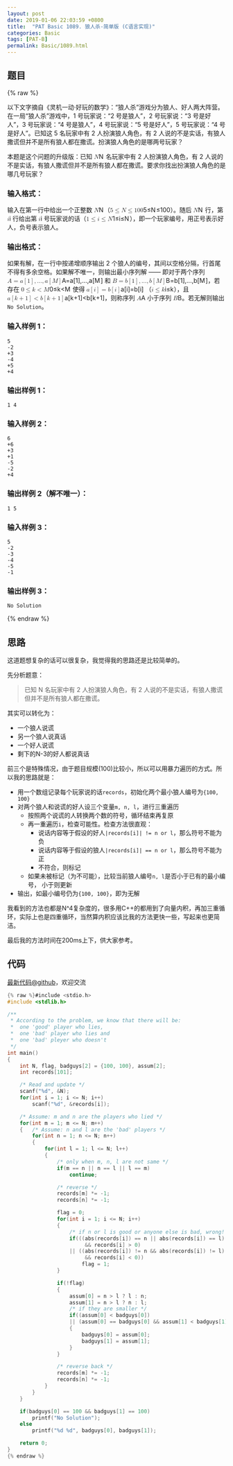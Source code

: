 ```yaml
---
layout: post
date: 2019-01-06 22:03:59 +0800
title:  "PAT Basic 1089. 狼人杀-简单版 (C语言实现)"
categories: Basic
tags: [PAT-B]
permalink: Basic/1089.html
---
```


## 题目

{% raw %}<div class="ques-view"><p>以下文字摘自《灵机一动·好玩的数学》：“狼人杀”游戏分为狼人、好人两大阵营。在一局“狼人杀”游戏中，1 号玩家说：“2 号是狼人”，2 号玩家说：“3 号是好人”，3 号玩家说：“4 号是狼人”，4 号玩家说：“5 号是好人”，5 号玩家说：“4 号是好人”。已知这 5 名玩家中有 2 人扮演狼人角色，有 2 人说的不是实话，有狼人撒谎但并不是所有狼人都在撒谎。扮演狼人角色的是哪两号玩家？</p>
<p>本题是这个问题的升级版：已知 <span class="katex"><span class="katex-mathml"><math><mrow><mi>N</mi></mrow>N</math></span><span aria-hidden="true" class="katex-html"><span class="strut" style="height:0.68333em;"></span><span class="strut bottom" style="height:0.68333em;vertical-align:0em;"></span><span class="base textstyle uncramped"><span class="mord mathit" style="margin-right:0.10903em;">N</span></span></span></span> 名玩家中有 2 人扮演狼人角色，有 2 人说的不是实话，有狼人撒谎但并不是所有狼人都在撒谎。要求你找出扮演狼人角色的是哪几号玩家？</p>
<h3 id="-">输入格式：</h3>
<p>输入在第一行中给出一个正整数 <span class="katex"><span class="katex-mathml"><math><mrow><mi>N</mi></mrow>N</math></span><span aria-hidden="true" class="katex-html"><span class="strut" style="height:0.68333em;"></span><span class="strut bottom" style="height:0.68333em;vertical-align:0em;"></span><span class="base textstyle uncramped"><span class="mord mathit" style="margin-right:0.10903em;">N</span></span></span></span>（<span class="katex"><span class="katex-mathml"><math><mrow><mn>5</mn><mo>≤</mo><mi>N</mi><mo>≤</mo><mn>1</mn><mn>0</mn><mn>0</mn></mrow>5 \le N \le 100</math></span><span aria-hidden="true" class="katex-html"><span class="strut" style="height:0.68333em;"></span><span class="strut bottom" style="height:0.8193em;vertical-align:-0.13597em;"></span><span class="base textstyle uncramped"><span class="mord mathrm">5</span><span class="mrel">≤</span><span class="mord mathit" style="margin-right:0.10903em;">N</span><span class="mrel">≤</span><span class="mord mathrm">1</span><span class="mord mathrm">0</span><span class="mord mathrm">0</span></span></span></span>）。随后 <span class="katex"><span class="katex-mathml"><math><mrow><mi>N</mi></mrow>N</math></span><span aria-hidden="true" class="katex-html"><span class="strut" style="height:0.68333em;"></span><span class="strut bottom" style="height:0.68333em;vertical-align:0em;"></span><span class="base textstyle uncramped"><span class="mord mathit" style="margin-right:0.10903em;">N</span></span></span></span> 行，第 <span class="katex"><span class="katex-mathml"><math><mrow><mi>i</mi></mrow>i</math></span><span aria-hidden="true" class="katex-html"><span class="strut" style="height:0.65952em;"></span><span class="strut bottom" style="height:0.65952em;vertical-align:0em;"></span><span class="base textstyle uncramped"><span class="mord mathit">i</span></span></span></span> 行给出第 <span class="katex"><span class="katex-mathml"><math><mrow><mi>i</mi></mrow>i</math></span><span aria-hidden="true" class="katex-html"><span class="strut" style="height:0.65952em;"></span><span class="strut bottom" style="height:0.65952em;vertical-align:0em;"></span><span class="base textstyle uncramped"><span class="mord mathit">i</span></span></span></span> 号玩家说的话（<span class="katex"><span class="katex-mathml"><math><mrow><mn>1</mn><mo>≤</mo><mi>i</mi><mo>≤</mo><mi>N</mi></mrow>1 \le i \le N</math></span><span aria-hidden="true" class="katex-html"><span class="strut" style="height:0.68333em;"></span><span class="strut bottom" style="height:0.8193em;vertical-align:-0.13597em;"></span><span class="base textstyle uncramped"><span class="mord mathrm">1</span><span class="mrel">≤</span><span class="mord mathit">i</span><span class="mrel">≤</span><span class="mord mathit" style="margin-right:0.10903em;">N</span></span></span></span>），即一个玩家编号，用正号表示好人，负号表示狼人。</p>
<h3 id="-">输出格式：</h3>
<p>如果有解，在一行中按递增顺序输出 2 个狼人的编号，其间以空格分隔，行首尾不得有多余空格。如果解不唯一，则输出最小序列解 —— 即对于两个序列 <span class="katex"><span class="katex-mathml"><math><mrow><mi>A</mi><mo>=</mo><mrow><mi>a</mi><mo>[</mo><mn>1</mn><mo>]</mo><mo separator="true">,</mo><mi mathvariant="normal">.</mi><mi mathvariant="normal">.</mi><mi mathvariant="normal">.</mi><mo separator="true">,</mo><mi>a</mi><mo>[</mo><mi>M</mi><mo>]</mo></mrow></mrow>A = { a[1], ..., a[M] }</math></span><span aria-hidden="true" class="katex-html"><span class="strut" style="height:0.75em;"></span><span class="strut bottom" style="height:1em;vertical-align:-0.25em;"></span><span class="base textstyle uncramped"><span class="mord mathit">A</span><span class="mrel">=</span><span class="mord textstyle uncramped"><span class="mord mathit">a</span><span class="mopen">[</span><span class="mord mathrm">1</span><span class="mclose">]</span><span class="mpunct">,</span><span class="mord mathrm">.</span><span class="mord mathrm">.</span><span class="mord mathrm">.</span><span class="mpunct">,</span><span class="mord mathit">a</span><span class="mopen">[</span><span class="mord mathit" style="margin-right:0.10903em;">M</span><span class="mclose">]</span></span></span></span></span> 和 <span class="katex"><span class="katex-mathml"><math><mrow><mi>B</mi><mo>=</mo><mrow><mi>b</mi><mo>[</mo><mn>1</mn><mo>]</mo><mo separator="true">,</mo><mi mathvariant="normal">.</mi><mi mathvariant="normal">.</mi><mi mathvariant="normal">.</mi><mo separator="true">,</mo><mi>b</mi><mo>[</mo><mi>M</mi><mo>]</mo></mrow></mrow>B = { b[1], ..., b[M] }</math></span><span aria-hidden="true" class="katex-html"><span class="strut" style="height:0.75em;"></span><span class="strut bottom" style="height:1em;vertical-align:-0.25em;"></span><span class="base textstyle uncramped"><span class="mord mathit" style="margin-right:0.05017em;">B</span><span class="mrel">=</span><span class="mord textstyle uncramped"><span class="mord mathit">b</span><span class="mopen">[</span><span class="mord mathrm">1</span><span class="mclose">]</span><span class="mpunct">,</span><span class="mord mathrm">.</span><span class="mord mathrm">.</span><span class="mord mathrm">.</span><span class="mpunct">,</span><span class="mord mathit">b</span><span class="mopen">[</span><span class="mord mathit" style="margin-right:0.10903em;">M</span><span class="mclose">]</span></span></span></span></span>，若存在 <span class="katex"><span class="katex-mathml"><math><mrow><mn>0</mn><mo>≤</mo><mi>k</mi><mo>&lt;</mo><mi>M</mi></mrow>0 \le k &lt; M</math></span><span aria-hidden="true" class="katex-html"><span class="strut" style="height:0.69444em;"></span><span class="strut bottom" style="height:0.83041em;vertical-align:-0.13597em;"></span><span class="base textstyle uncramped"><span class="mord mathrm">0</span><span class="mrel">≤</span><span class="mord mathit" style="margin-right:0.03148em;">k</span><span class="mrel">&lt;</span><span class="mord mathit" style="margin-right:0.10903em;">M</span></span></span></span> 使得 <span class="katex"><span class="katex-mathml"><math><mrow><mi>a</mi><mo>[</mo><mi>i</mi><mo>]</mo><mo>=</mo><mi>b</mi><mo>[</mo><mi>i</mi><mo>]</mo></mrow>a[i]=b[i]</math></span><span aria-hidden="true" class="katex-html"><span class="strut" style="height:0.75em;"></span><span class="strut bottom" style="height:1em;vertical-align:-0.25em;"></span><span class="base textstyle uncramped"><span class="mord mathit">a</span><span class="mopen">[</span><span class="mord mathit">i</span><span class="mclose">]</span><span class="mrel">=</span><span class="mord mathit">b</span><span class="mopen">[</span><span class="mord mathit">i</span><span class="mclose">]</span></span></span></span> （<span class="katex"><span class="katex-mathml"><math><mrow><mi>i</mi><mo>≤</mo><mi>k</mi></mrow>i \le k</math></span><span aria-hidden="true" class="katex-html"><span class="strut" style="height:0.69444em;"></span><span class="strut bottom" style="height:0.83041em;vertical-align:-0.13597em;"></span><span class="base textstyle uncramped"><span class="mord mathit">i</span><span class="mrel">≤</span><span class="mord mathit" style="margin-right:0.03148em;">k</span></span></span></span>），且 <span class="katex"><span class="katex-mathml"><math><mrow><mi>a</mi><mo>[</mo><mi>k</mi><mo>+</mo><mn>1</mn><mo>]</mo><mo>&lt;</mo><mi>b</mi><mo>[</mo><mi>k</mi><mo>+</mo><mn>1</mn><mo>]</mo></mrow>a[k+1]&lt;b[k+1]</math></span><span aria-hidden="true" class="katex-html"><span class="strut" style="height:0.75em;"></span><span class="strut bottom" style="height:1em;vertical-align:-0.25em;"></span><span class="base textstyle uncramped"><span class="mord mathit">a</span><span class="mopen">[</span><span class="mord mathit" style="margin-right:0.03148em;">k</span><span class="mbin">+</span><span class="mord mathrm">1</span><span class="mclose">]</span><span class="mrel">&lt;</span><span class="mord mathit">b</span><span class="mopen">[</span><span class="mord mathit" style="margin-right:0.03148em;">k</span><span class="mbin">+</span><span class="mord mathrm">1</span><span class="mclose">]</span></span></span></span>，则称序列 <span class="katex"><span class="katex-mathml"><math><mrow><mi>A</mi></mrow>A</math></span><span aria-hidden="true" class="katex-html"><span class="strut" style="height:0.68333em;"></span><span class="strut bottom" style="height:0.68333em;vertical-align:0em;"></span><span class="base textstyle uncramped"><span class="mord mathit">A</span></span></span></span> 小于序列 <span class="katex"><span class="katex-mathml"><math><mrow><mi>B</mi></mrow>B</math></span><span aria-hidden="true" class="katex-html"><span class="strut" style="height:0.68333em;"></span><span class="strut bottom" style="height:0.68333em;vertical-align:0em;"></span><span class="base textstyle uncramped"><span class="mord mathit" style="margin-right:0.05017em;">B</span></span></span></span>。若无解则输出 <code>No Solution</code>。</p>
<h3 id="-1-">输入样例 1：</h3>
<pre><code class="lang-in">5
-2
+3
-4
+5
+4
</code></pre>
<h3 id="-1-">输出样例 1：</h3>
<pre><code class="lang-out">1 4
</code></pre>
<h3 id="-2-">输入样例 2：</h3>
<pre><code class="lang-in">6
+6
+3
+1
-5
-2
+4
</code></pre>
<h3 id="-2-">输出样例 2（解不唯一）：</h3>
<pre><code class="lang-out">1 5
</code></pre>
<h3 id="-3-">输入样例 3：</h3>
<pre><code class="lang-in">5
-2
-3
-4
-5
-1
</code></pre>
<h3 id="-3-">输出样例 3：</h3>
<pre><code class="lang-out">No Solution
</code></pre>
</div>{% endraw %}

## 思路

这道题想复杂的话可以很复杂，我觉得我的思路还是比较简单的。

先分析题意：

> 已知 N 名玩家中有 2 人扮演狼人角色，有 2 人说的不是实话，有狼人撒谎但并不是所有狼人都在撒谎。

其实可以转化为：

- 一个狼人说谎
- 另一个狼人说真话
- 一个好人说谎
- 剩下的N-3的好人都说真话

前三个是特殊情况，由于题目规模(100)比较小，所以可以用暴力遍历的方式。所以我的思路就是：

- 用一个数组记录每个玩家说的话`records`，初始化两个最小狼人编号为`{100, 100}`
- 对两个狼人和说谎的好人设三个变量`m, n, l`，进行三重遍历
  - 按照两个说谎的人转换两个数的符号，循环结束再复原
  - 再一重遍历`i`，检查可能性。检查方法很直观：
    - 说话内容等于假设的好人`|records[i]| != n or l`，那么符号不能为负
    - 说话内容等于假设的狼人`|records[i]| == n or l`，那么符号不能为正
    - 不符合，则标记
  - 如果未被标记（为不可能），比较当前狼人编号`n, l`是否小于已有的最小编号，
    小于则更新
- 输出，如最小编号仍为`{100, 100}`，即为无解


我看到的方法也都是N^4复杂度的，很多用C++的都用到了向量内积，再加三重循环，实际上也是四重循环，当然算内积应该比我的方法更快一些，写起来也更简洁。

最后我的方法时间在200ms上下，供大家参考。

## 代码

[最新代码@github](https://github.com/OliverLew/PAT/blob/master/PATBasic/1089.c)，欢迎交流
```c
{% raw %}#include <stdio.h>
#include <stdlib.h>

/**
 * According to the problem, we know that there will be:
 *  one 'good' player who lies,
 *  one 'bad' player who lies and
 *  one 'bad' pleyer who doesn't
 */
int main()
{
    int N, flag, badguys[2] = {100, 100}, assum[2];
    int records[101];

    /* Read and update */
    scanf("%d", &N);
    for(int i = 1; i <= N; i++)
        scanf("%d", &records[i]);

    /* Assume: m and n are the players who lied */
    for(int m = 1; m <= N; m++)
    {   /* Assume: n and l are the 'bad' players */
        for(int n = 1; n <= N; n++)
        {
            for(int l = 1; l <= N; l++)
            {
                /* only when m, n, l are not same */
                if(m == n || n == l || l == m)
                    continue;

                /* reverse */
                records[m] *= -1;
                records[n] *= -1;

                flag = 0;
                for(int i = 1; i <= N; i++)
                {
                    /* if n or l is good or anyone else is bad, wrong! */
                    if(((abs(records[i]) == n || abs(records[i]) == l)
                         && records[i] > 0)
                    || ((abs(records[i]) != n && abs(records[i]) != l)
                         && records[i] < 0))
                        flag = 1;
                }

                if(!flag)
                {
                    assum[0] = n > l ? l : n;
                    assum[1] = n > l ? n : l;
                    /* if they are smaller */
                    if((assum[0] < badguys[0])
                    || (assum[0] == badguys[0] && assum[1] < badguys[1]))
                    {
                        badguys[0] = assum[0];
                        badguys[1] = assum[1];
                    }
                }

                /* reverse back */
                records[m] *= -1;
                records[n] *= -1;
            }
        }
    }

    if(badguys[0] == 100 && badguys[1] == 100)
        printf("No Solution");
    else
        printf("%d %d", badguys[0], badguys[1]);

    return 0;
}
{% endraw %}
```